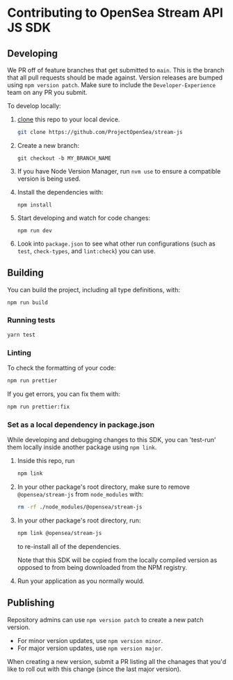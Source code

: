 # Contributing to OpenSea Stream API JS SDK

## Developing

We PR off of feature branches that get submitted to `main`. This is the branch that all pull
requests should be made against. Version releases are bumped using `npm version patch`. Make sure to include the `Developer-Experience` team on any PR you submit.

To develop locally:

1. [clone](https://help.github.com/articles/cloning-a-repository/) this repo to your local device.

   ```sh
   git clone https://github.com/ProjectOpenSea/stream-js
   ```

2. Create a new branch:
   ```
   git checkout -b MY_BRANCH_NAME
   ```
3. If you have Node Version Manager, run `nvm use` to ensure a compatible version is being used.

4. Install the dependencies with:
   ```
   npm install
   ```
5. Start developing and watch for code changes:
   ```
   npm run dev
   ```
6. Look into `package.json` to see what other run configurations (such as `test`, `check-types`, and `lint:check`) you can use.

## Building

You can build the project, including all type definitions, with:

```bash
npm run build
```

### Running tests

```sh
yarn test
```

### Linting

To check the formatting of your code:

```sh
npm run prettier
```

If you get errors, you can fix them with:

```sh
npm run prettier:fix
```

### Set as a local dependency in package.json

While developing and debugging changes to this SDK, you can 'test-run' them locally inside another package using `npm link`.

1. Inside this repo, run

   ```sh
   npm link
   ```

2. In your other package's root directory, make sure to remove `@opensea/stream-js` from `node_modules` with:

   ```sh
   rm -rf ./node_modules/@opensea/stream-js
   ```

3. In your other package's root directory, run:

   ```sh
   npm link @opensea/stream-js
   ```

   to re-install all of the dependencies.

   Note that this SDK will be copied from the locally compiled version as opposed to from being downloaded from the NPM registry.

4. Run your application as you normally would.

## Publishing

Repository admins can use `npm version patch` to create a new patch version.

- For minor version updates, use `npm version minor`.
- For major version updates, use `npm version major`.

When creating a new version, submit a PR listing all the chanages that you'd like to roll out with this change (since the last major version).
